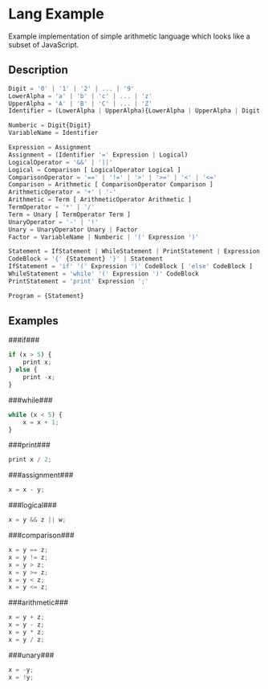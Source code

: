 Lang Example
============

Example implementation of simple arithmetic language which looks like a subset of JavaScript.

Description
-----------

```javascript
Digit = '0' | '1' | '2' | ... | '9'
LowerAlpha = 'a' | 'b' | 'c' | ... | 'z'
UpperAlpha = 'A' | 'B' | 'C' | ... | 'Z'
Identifier = (LowerAlpha | UpperAlpha){LowerAlpha | UpperAlpha | Digit | '_'}

Numberic = Digit{Digit}
VariableName = Identifier

Expression = Assignment
Assignment = (Identifier '=' Expression | Logical)
LogicalOperator = '&&' | '||'
Logical = Comparison [ LogicalOperator Logical ]
ComparisonOperator = '==' | '!=' | '>' | '>=' | '<' | '<='
Comparison = Arithmetic [ ComparisonOperator Comparison ]
ArithmeticOperator = '+' | '-'
Arithmetic = Term [ ArithmeticOperator Arithmetic ]
TermOperator = '*' | '/'
Term = Unary [ TermOperator Term ]
UnaryOperator = '-' | '!'
Unary = UnaryOperator Unary | Factor
Factor = VariableName | Numberic | '(' Expression ')'

Statement = IfStatement | WhileStatement | PrintStatement | Expression ';'
CodeBlock = '{' {Statement} '}' | Statement
IfStatement = 'if' '(' Expression ')' CodeBlock [ 'else' CodeBlock ]
WhileStatement = 'while' '(' Expression ')' CodeBlock
PrintStatement = 'print' Expression ';'

Program = {Statement}
```


Examples
--------

###if###

```javascript
if (x > 5) {
    print x;
} else {
    print -x;
}
```

###while###

```javascript
while (x < 5) {
    x = x + 1;
}
```

###print###

```javascript
print x / 2;
```

###assignment###

```javascript
x = x - y;
```


###logical###

```javascript
x = y && z || w;
```


###comparison###

```javascript
x = y == z;
x = y != z;
x = y > z;
x = y >= z;
x = y < z;
x = y <= z;
```

###arithmetic###

```javascript
x = y + z;
x = y - z;
x = y * z;
x = y / z;
```

###unary###

```javascript
x = -y;
x = !y;
```
